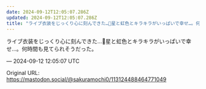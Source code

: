 ```yaml
---
date: 2024-09-12T12:05:07.286Z
updated: 2024-09-12T12:05:07.286Z
title: "ライブ衣装をじっくり心に刻んできた…🌟星と虹色とキラキラがいっぱいで幸せ…。何時[...]"
---
```


<p>ライブ衣装をじっくり心に刻んできた…🌟星と虹色とキラキラがいっぱいで幸せ…。何時間も見てられそうだった。</p>

&mdash; 2024-09-12 12:05:07 UTC

Original URL: https://mastodon.social/@sakuramochi0/113124488464771049
